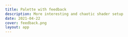 ```yaml
---
title: Palette with feedback
description: More interesting and chaotic shader setup
date: 2021-04-22
cover: feedback.png
layout: app
---
```



<script setup>
import { defineClientComponent } from 'vitepress'

const ChromaPaletteFeedback = defineClientComponent(() => {
  return import('./ChromaPaletteFeedback.vue')
})
</script>

<ChromaPaletteFeedback class="h-screen" />
